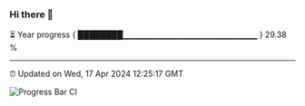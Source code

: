 ### Hi there 👋

⏳ Year progress { ████████▁▁▁▁▁▁▁▁▁▁▁▁▁▁▁▁▁▁▁▁▁▁ } 29.38 %

---

⏰ Updated on Wed, 17 Apr 2024 12:25:17 GMT

![Progress Bar CI](https://github.com/liununu/liununu/workflows/Progress%20Bar%20CI/badge.svg)

